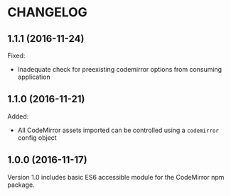 # CHANGELOG

## 1.1.1 (2016-11-24)
Fixed:
- Inadequate check for preexisting codemirror options from consuming application

## 1.1.0 (2016-11-21)
Added:
- All CodeMirror assets imported can be controlled using a `codemirror` config object

## 1.0.0 (2016-11-17)
Version 1.0 includes basic ES6 accessible module for the CodeMirror npm package.
